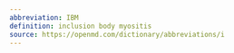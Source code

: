 ```yaml
---
abbreviation: IBM
definition: inclusion body myositis
source: https://openmd.com/dictionary/abbreviations/i
---
```


